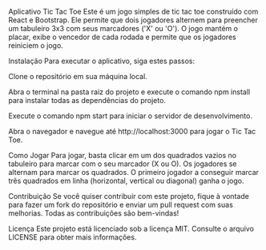 Aplicativo Tic Tac Toe
Este é um jogo simples de tic tac toe construído com React e Bootstrap. Ele permite que dois jogadores alternem para preencher um tabuleiro 3x3 com seus marcadores ('X' ou 'O'). O jogo mantém o placar, exibe o vencedor de cada rodada e permite que os jogadores reiniciem o jogo.

Instalação
Para executar o aplicativo, siga estes passos:

Clone o repositório em sua máquina local.

Abra o terminal na pasta raiz do projeto e execute o comando npm install para instalar todas as dependências do projeto.

Execute o comando npm start para iniciar o servidor de desenvolvimento.

Abra o navegador e navegue até http://localhost:3000 para jogar o Tic Tac Toe.

Como Jogar
Para jogar, basta clicar em um dos quadrados vazios no tabuleiro para marcar com o seu marcador (X ou O). Os jogadores se alternam para marcar os quadrados. O primeiro jogador a conseguir marcar três quadrados em linha (horizontal, vertical ou diagonal) ganha o jogo.

Contribuição
Se você quiser contribuir com este projeto, fique à vontade para fazer um fork do repositório e enviar um pull request com suas melhorias. Todas as contribuições são bem-vindas!

Licença
Este projeto está licenciado sob a licença MIT. Consulte o arquivo LICENSE para obter mais informações.
